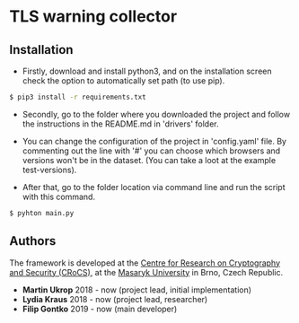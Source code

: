 # TLS warning collector

## Installation
* Firstly, download and install python3, and on the installation screen check the option to automatically set path (to use pip).<br />
```sh
$ pip3 install -r requirements.txt
```

* Secondly, go to the folder where you downloaded the project and follow the instructions in the README.md in 'drivers' folder.
* You can change the configuration of the project in 'config.yaml' file. By commenting out the line with '#' you can choose which browsers and versions won't be in the dataset. (You can take a loot at the example test-versions).

* After that, go to the folder location via command line and run the script with this command.

```sh
$ pyhton main.py
```

## Authors
The framework is developed at the [Centre for Research on Cryptography and Security (CRoCS)](https://crocs.fi.muni.cz), at the [Masaryk University](http://www.muni.cz/) in Brno, Czech Republic.
* **Martin Ukrop** 2018 - now (project lead, initial implementation)
* **Lydia Kraus** 2018 - now (project lead, researcher)
* **Filip Gontko** 2019 - now (main developer)
